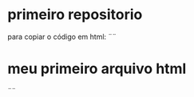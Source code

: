 # primeiro repositorio

para copiar o código em html:
¨¨
<html>
  <h1>meu primeiro arquivo html </h1></html>
¨¨
